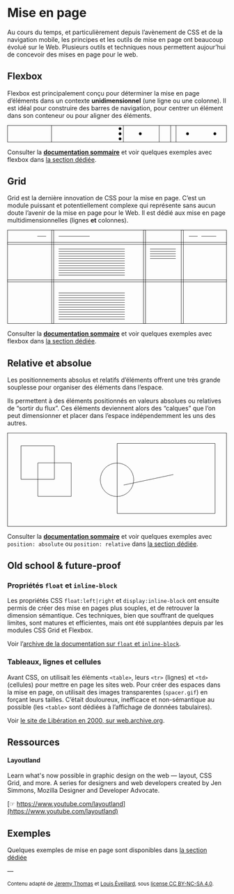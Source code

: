 # Mise en page

Au cours du temps, et particulièrement depuis l’avènement de CSS et de la navigation mobile, les principes et les outils de mise en page ont beaucoup évolué sur le Web. Plusieurs outils et techniques nous permettent aujour’hui de concevoir des mises en page pour le web.

## Flexbox

Flexbox est principalement conçu pour déterminer la mise en page d’éléments dans un contexte **unidimensionnel** (une ligne ou une colonne).
Il est idéal pour construire des barres de navigation, pour centrer un élément dans son conteneur ou pour aligner des éléments. 

<svg width="650" height="50" viewBox="0 0 650 50" fill="none" xmlns="http://www.w3.org/2000/svg">
<rect x="0.5" y="0.5" width="649" height="49" stroke="black"/>
<path d="M131 0V50" stroke="black"/>
<path d="M344 0V50" stroke="black"/>
<path d="M450 0V50" stroke="black"/>
<path d="M484 0V50" stroke="black"/>
<path d="M500 0V50" stroke="black"/>
<circle cx="334" cy="10" r="4" fill="black"/>
<circle cx="334" cy="25" r="4" fill="black"/>
<circle cx="394" cy="25" r="4" fill="black"/>
<circle cx="534" cy="25" r="4" fill="black"/>
<circle cx="615" cy="25" r="4" fill="black"/>
<circle cx="334" cy="40" r="4" fill="black"/>
</svg>

Consulter la [**documentation sommaire**](../../flexbox/) et voir quelques exemples avec flexbox dans [la section dédiée](../../../exemples/#flex).

## Grid

Grid est la dernière innovation de CSS pour la mise en page. C’est un module puissant et potentiellement complexe qui représente sans aucun doute l’avenir de la mise en page pour le Web. Il est dédié aux mise en page multidimensionnelles (lignes **et** colonnes). 

<svg width="650" height="277" viewBox="0 0 650 277" fill="none" xmlns="http://www.w3.org/2000/svg">
<rect x="0.5" y="0.5" width="649" height="276" stroke="black"/>
<rect x="131.5" y="0.5" width="6" height="276" stroke="black"/>
<rect x="403.5" y="0.5" width="6" height="276" stroke="black"/>
<rect x="-0.5" y="-0.5" width="6" height="649" transform="matrix(4.37114e-08 -1 -1 -4.37114e-08 649 42)" stroke="black"/>
<rect x="-0.5" y="-0.5" width="6" height="649" transform="matrix(4.37114e-08 -1 -1 -4.37114e-08 649 153)" stroke="black"/>
<rect x="515.5" y="0.5" width="6" height="276" stroke="black"/>
<line x1="152" y1="56.5" x2="348" y2="56.5" stroke="black"/>
<line x1="152" y1="18.5" x2="244" y2="18.5" stroke="black"/>
<line x1="89" y1="18.5" x2="115" y2="18.5" stroke="black"/>
<line x1="538" y1="18.5" x2="564" y2="18.5" stroke="black"/>
<line x1="575" y1="18.5" x2="619" y2="18.5" stroke="black"/>
<line x1="423" y1="56.5" x2="499" y2="56.5" stroke="black"/>
<line x1="152" y1="63.5" x2="348" y2="63.5" stroke="black"/>
<line x1="423" y1="63.5" x2="499" y2="63.5" stroke="black"/>
<line x1="152" y1="70.5" x2="348" y2="70.5" stroke="black"/>
<line x1="423" y1="70.5" x2="499" y2="70.5" stroke="black"/>
<line x1="152" y1="77.5" x2="348" y2="77.5" stroke="black"/>
<line x1="423" y1="77.5" x2="499" y2="77.5" stroke="black"/>
<line x1="152" y1="84.5" x2="348" y2="84.5" stroke="black"/>
<line x1="423" y1="84.5" x2="499" y2="84.5" stroke="black"/>
<line x1="152" y1="91.5" x2="348" y2="91.5" stroke="black"/>
<line x1="152" y1="98.5" x2="348" y2="98.5" stroke="black"/>
<line x1="152" y1="105.5" x2="348" y2="105.5" stroke="black"/>
<line x1="152" y1="112.5" x2="348" y2="112.5" stroke="black"/>
<line x1="152" y1="119.5" x2="348" y2="119.5" stroke="black"/>
<line x1="152" y1="126.5" x2="348" y2="126.5" stroke="black"/>
<line x1="152" y1="133.5" x2="348" y2="133.5" stroke="black"/>
<line x1="152" y1="186.5" x2="348" y2="186.5" stroke="black"/>
<line x1="152" y1="193.5" x2="348" y2="193.5" stroke="black"/>
<line x1="152" y1="200.5" x2="348" y2="200.5" stroke="black"/>
<line x1="152" y1="207.5" x2="348" y2="207.5" stroke="black"/>
<line x1="152" y1="214.5" x2="348" y2="214.5" stroke="black"/>
<line x1="152" y1="221.5" x2="348" y2="221.5" stroke="black"/>
<line x1="152" y1="228.5" x2="348" y2="228.5" stroke="black"/>
<line x1="152" y1="235.5" x2="348" y2="235.5" stroke="black"/>
<line x1="152" y1="242.5" x2="348" y2="242.5" stroke="black"/>
<line x1="152" y1="249.5" x2="348" y2="249.5" stroke="black"/>
<line x1="152" y1="256.5" x2="348" y2="256.5" stroke="black"/>
<line x1="152" y1="263.5" x2="348" y2="263.5" stroke="black"/>
</svg>

Consulter la [**documentation sommaire**](../../css/grid/) et voir quelques exemples avec flexbox dans [la section dédiée](../../../exemples/#flex).


## Relative et absolue

Les positionnements absolus et relatifs d’éléments offrent une très grande souplesse pour organiser des éléments dans l’espace.

Ils permettent à des éléments positionnés en valeurs absolues ou relatives de “sortir du flux”. Ces éléments deviennent alors des “calques” que l’on peut dimensionner et placer dans l’espace indépendemment les uns des autres.

<svg width="650" height="277" viewBox="0 0 650 277" fill="none" xmlns="http://www.w3.org/2000/svg">
<rect x="0.5" y="0.5" width="649" height="276" stroke="black"/>
<path d="M40.5 38.5H139.5V137.5H40.5V38.5Z" stroke="black"/>
<path d="M325.5 31.5H615.5V238.5H325.5V31.5Z" stroke="black"/>
<path d="M90.5 89H189.5V188H90.5V89Z" stroke="black"/>
<circle cx="325" cy="139" r="49.5" stroke="black"/>
<line x1="344.897" y1="154.511" x2="491.897" y2="123.511" stroke="black"/>
</svg>

Consulter la [**documentation sommaire**](../../css/positions/) et voir quelques exemples avec `position: absolute` ou `position: relative` dans [la section dédiée](../../../exemples/#positions).



## Old school & future-proof

### Propriétés `float` et `inline-block`

Les propriétés CSS `float:left|right` et `display:inline-block` ont ensuite permis de créer des mise en pages plus souples, et de retrouver la dimension sémantique. Ces techniques, bien que souffrant de quelques limites, sont matures et efficientes, mais ont été supplantées depuis par les modules CSS Grid et Flexbox.

Voir l’[archive de la documentation sur `float` et `inline-block`](../floats/).


### Tableaux, lignes et cellules

Avant CSS, on utilisait les éléments `<table>`, leurs `<tr>` (lignes) et `<td>` (cellules) pour mettre en page les sites web. Pour créer des espaces dans la mise en page, on utilisait des images transparentes (`spacer.gif`) en forçant leurs tailles. C’était douloureux, inefficace et non-sémantique au possible (les `<table>` sont dédiées à l’affichage de données tabulaires).

Voir [le site de Libération en 2000, sur web.archive.org](https://web.archive.org/web/20000809010933/http://www.liberation.fr/).

## Ressources

#### Layoutland
Learn what's now possible in graphic design on the web — layout, CSS Grid, and more. A series for designers and web developers created by Jen Simmons, Mozilla Designer and Developer Advocate.

[☞ https://www.youtube.com/layoutland](https://www.youtube.com/layoutland)


## Exemples

Quelques exemples de mise en page sont disponibles dans [la section dédiée](../../../exemples/#layout)

—

<small>Contenu adapté de [Jeremy Thomas](https://marksheet.io) et [Louis Éveillard](http://pca.louiseveillard.com/),  sous [license CC BY-NC-SA 4.0](https://creativecommons.org/licenses/by-nc-sa/4.0/). </small>
